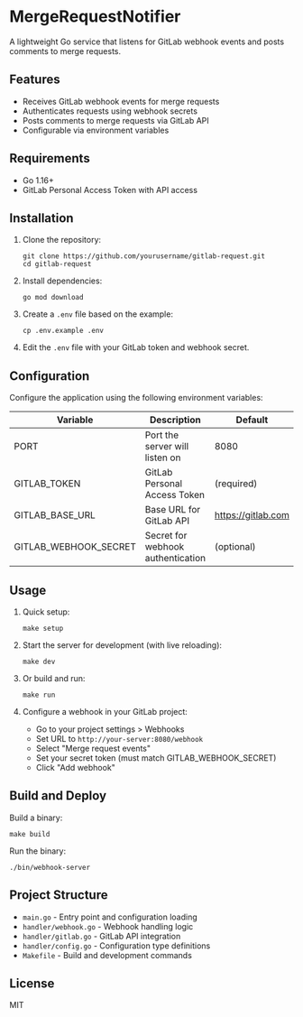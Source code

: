 # MergeRequestNotifier

A lightweight Go service that listens for GitLab webhook events and posts comments to merge requests.

## Features

- Receives GitLab webhook events for merge requests
- Authenticates requests using webhook secrets
- Posts comments to merge requests via GitLab API
- Configurable via environment variables

## Requirements

- Go 1.16+
- GitLab Personal Access Token with API access

## Installation

1. Clone the repository:
   ```
   git clone https://github.com/yourusername/gitlab-request.git
   cd gitlab-request
   ```

2. Install dependencies:
   ```
   go mod download
   ```

3. Create a `.env` file based on the example:
   ```
   cp .env.example .env
   ```

4. Edit the `.env` file with your GitLab token and webhook secret.

## Configuration

Configure the application using the following environment variables:

| Variable | Description | Default |
|----------|-------------|---------|
| PORT | Port the server will listen on | 8080 |
| GITLAB_TOKEN | GitLab Personal Access Token | (required) |
| GITLAB_BASE_URL | Base URL for GitLab API | https://gitlab.com |
| GITLAB_WEBHOOK_SECRET | Secret for webhook authentication | (optional) |

## Usage

1. Quick setup:
   ```
   make setup
   ```

2. Start the server for development (with live reloading):
   ```
   make dev
   ```

3. Or build and run:
   ```
   make run
   ```

4. Configure a webhook in your GitLab project:
   - Go to your project settings > Webhooks
   - Set URL to `http://your-server:8080/webhook`
   - Select "Merge request events"
   - Set your secret token (must match GITLAB_WEBHOOK_SECRET)
   - Click "Add webhook"

## Build and Deploy

Build a binary:
```
make build
```

Run the binary:
```
./bin/webhook-server
```

## Project Structure

- `main.go` - Entry point and configuration loading
- `handler/webhook.go` - Webhook handling logic 
- `handler/gitlab.go` - GitLab API integration
- `handler/config.go` - Configuration type definitions
- `Makefile` - Build and development commands

## License

MIT